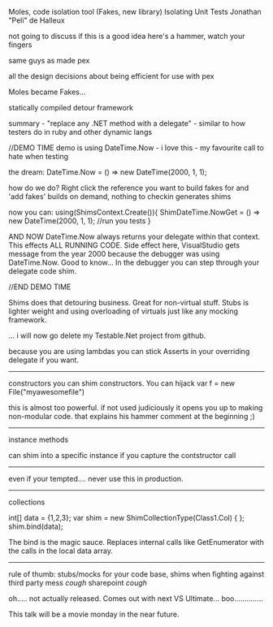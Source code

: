 Moles, code isolation tool (Fakes, new library)
Isolating Unit Tests
Jonathan "Peli" de Halleux

not going to discuss if this is a good idea
here's a hammer, watch your fingers

same guys as made pex

all the design decisions about  being efficient for use with pex

Moles became Fakes...

statically compiled detour framework

summary - "replace any .NET method with a delegate" - similar to how testers do in ruby and other dynamic langs

//DEMO TIME
demo is using DateTime.Now - i love this - my favourite call to hate when testing

the dream:
DateTime.Now = () => new DateTime(2000, 1, 1);

how do we do?
Right click the reference you want to build fakes for and 'add fakes'
builds on demand, nothing to checkin
generates shims

now you can:
using(ShimsContext.Create()){
	ShimDateTime.NowGet = () => new DateTime(2000, 1, 1);
	//run you tests
}

AND NOW DateTime.Now always returns your delegate within that context. This effects ALL RUNNING CODE. Side effect here, VisualStudio gets message from the year 2000 because the debugger was using DateTime.Now. Good to know...
In the debugger you can step through your delegate code shim.

//END DEMO TIME

Shims does that detouring business. Great for non-virtual stuff.
Stubs is lighter weight and using overloading of virtuals just like any mocking framework.

... i will now go delete my Testable.Net project from github.

because you are using lambdas you can stick Asserts in your overriding delegate if you want.

-------------

constructors
you can shim constructors. You can hijack
var f = new File("myawesomefile")

this is almost too powerful. if not used judiciously it opens you up to making non-modular code.
that explains his hammer comment at the beginning ;)

-------
instance methods

can shim into a specific instance if you capture the contstructor call

-------------

even if your tempted.... never use this in production.

-------
collections

int[] data = {1,2,3};
var shim = new ShimCollectionType<int>(Class1.Col) {
	};
shim.bind(data);

The bind is the magic sauce. Replaces internal calls like GetEnumerator with the calls in the local data array.

--------

rule of thumb: stubs/mocks for your code base, shims when fighting against third party mess *cough* sharepoint *cough*

oh..... not actually released. Comes out with next VS Ultimate... boo..............

This talk will be a movie monday in the near future.
